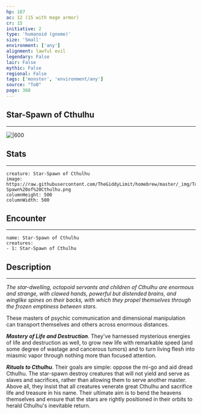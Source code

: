```yaml
---
hp: 187
ac: 12 (15 with mage armor)
cr: 15
initiative: 2
type: 'humanoid (gnome)'    
size: 'Small'
environment: ['any']
alignment: lawful evil
legendary: False
lair: False
mythic: False
regional: False
tags: ['monster', 'environment/any']
source: "ToB"
page: 368
---
```


## Star-Spawn of Cthulhu
---

![|600](https://raw.githubusercontent.com/TheGiddyLimit/homebrew/master/_img/ToB/Star-Spawn%20of%20Cthulhu.webp)

## Stats
---

```statblock
creature: Star-Spawn of Cthulhu
image: https://raw.githubusercontent.com/TheGiddyLimit/homebrew/master/_img/ToB/token/Star-Spawn%20of%20Cthulhu.png
columnHeight: 500
columnWidth: 500
```

## Encounter
---

```encounter-table
name: Star-Spawn of Cthulhu
creatures:
- 1: Star-Spawn of Cthulhu
```

## Description
---
_The star-dwelling, octopoid servants and children of Cthulhu are enormous and strange, with clawed hands, powerful but distended brains, and winglike spines on their backs, with which they propel themselves through the frozen emptiness between stars._

These masters of psychic communication and dimensional manipulation can transport themselves and others across enormous distances.

**_Mastery of Life and Destruction_**. They've harnessed mysterious energies of life and destruction as well, to grow new life with remarkable speed (and some degree of wastage and cancerous tumors) and to turn living flesh into miasmic vapor through nothing more than focused attention.

**_Rituals to Cthulhu_**. Their goals are simple: oppose the mi-go and aid dread Cthulhu. The star-spawn destroy creatures that will not yield and serve as slaves and sacrifices, rather than allowing them to serve another master. Above all, they insist that all creatures venerate great Cthulhu and sacrifice life and treasure in his name. Their ultimate aim is to bend the heavens themselves and ensure that the stars are rightly positioned in their orbits to herald Cthulhu's inevitable return.






